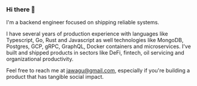 ### Hi there 👋

I'm a backend engineer focused on shipping reliable systems. 

I have several years of production experience with languages like Typescript, Go, Rust and Javascript as well technologies like MongoDB, Postgres, GCP, gRPC, GraphQL, Docker containers and microservices. I've built and shipped products in sectors like DeFi, fintech, oil servicing and organizational productivity.

Feel free to reach me at jawagu@gmail.com, especially if you're building a product that has tangible social impact.
